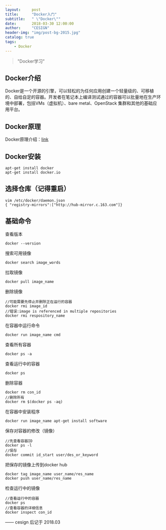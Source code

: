 ```yaml
---
layout:     post
title:      "Docker入门"
subtitle:   " \"Docker\""
date:       2018-03-30 12:00:00
author:     "CESIGN"
header-img: "img/post-bg-2015.jpg"
catalog: true
tags:
    - Docker
---
```

> "Docker学习"

##  Docker介绍
Docker是一个开源的引擎，可以轻松的为任何应用创建一个轻量级的、可移植的、自给自足的容器。开发者在笔记本上编译测试通过的容器可以批量地在生产环境中部署，包括VMs（虚拟机）、bare metal、OpenStack 集群和其他的基础应用平台。
## Docker原理
Docker原理介绍：[link](http://dockone.io/article/783)

## Docker安装
~~~
apt-get install docker
apt-get install docker.io
~~~
## 选择仓库（记得重启）
~~~
vim /etc/docker/daemon.json
{ "registry-mirrors":["http://hub-mirror.c.163.com"]}
~~~
## 基础命令
查看版本
~~~
docker --version
~~~
搜索可用镜像
~~~
docker search image_words
~~~
拉取镜像
~~~
docker pull image_name
~~~
删除镜像
~~~
//可能需要先停止并删除正在运行的容器
docker rmi image_id
//错误:image is referenced in multiple repositories
docker rmi respository_name
~~~
在容器中运行命令
~~~
docker run image_name cmd
~~~
查看所有容器
~~~
docker ps -a
~~~
查看运行中的容器
~~~
docker ps
~~~
删除容器
~~~
docker rm con_id
//删除所有
docker rm $(docker ps -aq)
~~~
在容器中安装程序
~~~
docker run image_name apt-get install software
~~~
保存对容器的修改（镜像）
~~~
//先查看容器ID
docker ps -l
//保存
docker commit id_start user/des_or_keyword
~~~
把保存的镜像上传到docker hub
~~~
docker tag image_name user_name/res_name
docker push user_name/res_name
~~~
检查运行中的镜像
~~~
//查看运行中的容器
docker ps
//查看容器的详细信息
docker inspect con_id
~~~
—— cesign 后记于 2018.03

